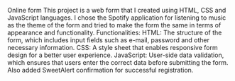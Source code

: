 Online form
This project is a web form that I created using HTML, CSS and JavaScript languages. I chose the Spotify application for listening to music as the theme of the form and tried to make the form the same in terms of appearance and functionality.
Functionalities:
HTML: The structure of the form, which includes input fields such as e-mail, password and other necessary information.
CSS: A style sheet that enables responsive form design for a better user experience.
JavaScript: User-side data validation, which ensures that users enter the correct data before submitting the form. Also added SweetAlert confirmation for successful registration.
